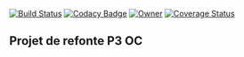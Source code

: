 [![Build Status](https://travis-ci.org/samakunchan/velooc.svg?branch=master)](https://travis-ci.org/samakunchan/velooc)
[![Codacy Badge](https://api.codacy.com/project/badge/Grade/b781f0a8ea0e4ee1a434ee6ec6bbe81c)](https://www.codacy.com/manual/samakunchan/velooc?utm_source=github.com&amp;utm_medium=referral&amp;utm_content=samakunchan/velooc&amp;utm_campaign=Badge_Grade)
[![Owner](https://img.shields.io/badge/Owner-Samakunchan%20Technology-blue)](https://my-services.samakunchan.fr/)
[![Coverage Status](https://coveralls.io/repos/github/samakunchan/velooc/badge.svg?branch=master)](https://coveralls.io/github/samakunchan/velooc?branch=master)


Projet de refonte P3 OC
-
